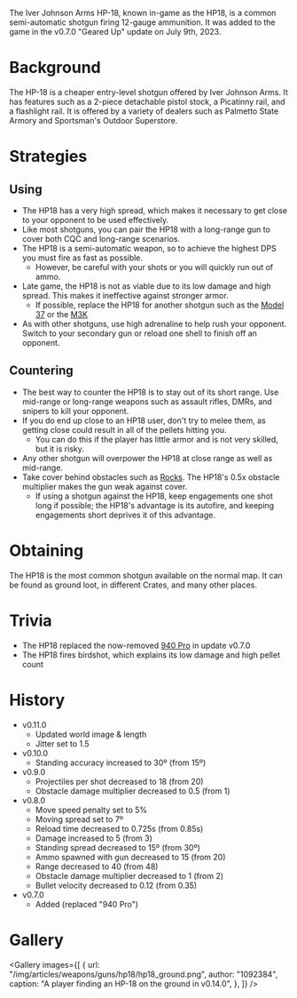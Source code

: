 The Iver Johnson Arms HP-18, known in-game as the HP18, is a common semi-automatic shotgun firing 12-gauge ammunition. It was added to the game in the v0.7.0 "Geared Up" update on July 9th, 2023.

# Background

The HP-18 is a cheaper entry-level shotgun offered by Iver Johnson Arms. It has features such as a 2-piece detachable pistol stock, a Picatinny rail, and a flashlight rail. It is offered by a variety of dealers such as Palmetto State Armory and Sportsman's Outdoor Superstore.

# Strategies

## Using

- The HP18 has a very high spread, which makes it necessary to get close to your opponent to be used effectively.
- Like most shotguns, you can pair the HP18 with a long-range gun to cover both CQC and long-range scenarios.
- The HP18 is a semi-automatic weapon, so to achieve the highest DPS you must fire as fast as possible.
  - However, be careful with your shots or you will quickly run out of ammo.
- Late game, the HP18 is not as viable due to its low damage and high spread. This makes it ineffective against stronger armor.
  - If possible, replace the HP18 for another shotgun such as the [Model 37](/weapons/guns/model_37) or the [M3K](/weapons/guns/m3k)
- As with other shotguns, use high adrenaline to help rush your opponent. Switch to your secondary gun or reload one shell to finish off an opponent.

## Countering

- The best way to counter the HP18 is to stay out of its short range. Use mid-range or long-range weapons such as assault rifles, DMRs, and snipers to kill your opponent.
- If you do end up close to an HP18 user, don't try to melee them, as getting close could result in all of the pellets hitting you.
  - You can do this if the player has little armor and is not very skilled, but it is risky.
- Any other shotgun will overpower the HP18 at close range as well as mid-range.
- Take cover behind obstacles such as [Rocks](/obstacles/rock). The HP18's 0.5x obstacle multiplier makes the gun weak against cover.
  - If using a shotgun against the HP18, keep engagements one shot long if possible; the HP18's advantage is its autofire, and keeping engagements short deprives it of this advantage.

# Obtaining

The HP18 is the most common shotgun available on the normal map. It can be found as ground loot, in different Crates, and many other places.

<Obtaining item="hp18" />

# Trivia

- The HP18 replaced the now-removed [940 Pro](/weapons/guns/940pro) in update v0.7.0
- The HP18 fires birdshot, which explains its low damage and high pellet count

# History

- v0.11.0
  - Updated world image & length
  - Jitter set to 1.5
- v0.10.0
  - Standing accuracy increased to 30º (from 15º)
- v0.9.0
  - Projectiles per shot decreased to 18 (from 20)
  - Obstacle damage multiplier decreased to 0.5 (from 1)
- v0.8.0
  - Move speed penalty set to 5%
  - Moving spread set to 7º
  - Reload time decreased to 0.725s (from 0.85s)
  - Damage increased to 5 (from 3)
  - Standing spread decreased to 15º (from 30º)
  - Ammo spawned with gun decreased to 15 (from 20)
  - Range decreased to 40 (from 48)
  - Obstacle damage multiplier decreased to 1 (from 2)
  - Bullet velocity decreased to 0.12 (from 0.35)
- v0.7.0
  - Added (replaced "940 Pro")

# Gallery

<Gallery
  images={[
    {
      url: "/img/articles/weapons/guns/hp18/hp18_ground.png",
      author: "1092384",
      caption: "A player finding an HP-18 on the ground in v0.14.0",
    },
  ]}
/>
